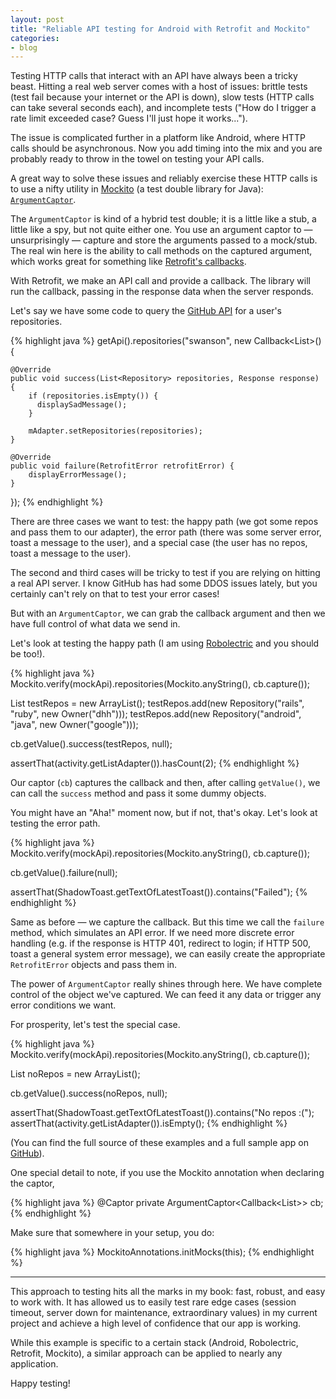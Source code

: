 ```yaml
---
layout: post
title: "Reliable API testing for Android with Retrofit and Mockito"
categories:
- blog
---
```


Testing HTTP calls that interact with an API have always been a tricky beast.
Hitting a real web server comes with a host of issues: brittle tests (test
fail because your internet or the API is down), slow tests (HTTP calls can
take several seconds each), and incomplete tests ("How do I trigger a rate
limit exceeded case? Guess I'll just hope it works...").

The issue is complicated further in a platform like Android, where HTTP calls
should be asynchronous. Now you add timing into the mix and you are probably
ready to throw in the towel on testing your API calls.

A great way to solve these issues and reliably exercise these HTTP calls is
to use a nifty utility in [Mockito][m] (a test double library for Java): 
[`ArgumentCaptor`][ac].

The `ArgumentCaptor` is kind of a hybrid test double; it is a little like a stub,
a little like a spy, but not quite either one. You use an argument captor to &mdash;
unsurprisingly &mdash; capture and store the arguments passed to a mock/stub.
The real win here is the ability to call methods on the captured argument, which
works great for something like [Retrofit's callbacks][rf].

With Retrofit, we make an API call and provide a callback. The library will
run the callback, passing in the response data when the server responds.

Let's say we have some code to query the [GitHub API][gha] for a user's repositories.

{% highlight java %}
getApi().repositories("swanson", new Callback<List<Repository>>() {

    @Override
    public void success(List<Repository> repositories, Response response) {
        if (repositories.isEmpty()) {
          displaySadMessage();
        }
            
        mAdapter.setRepositories(repositories);
    }

    @Override
    public void failure(RetrofitError retrofitError) {
        displayErrorMessage();
    }
});
{% endhighlight %}

There are three cases we want to test: the happy path (we got some repos and
pass them to our adapter), the error path (there was some server error, toast
a message to the user), and a special case (the user has no repos, toast a 
message to the user).

The second and third cases will be tricky to test if you are relying on hitting
a real API server. I know GitHub has had some DDOS issues lately, but you certainly
can't rely on that to test your error cases!

But with an `ArgumentCaptor`, we can grab the callback argument and then we have
full control of what data we send in.

Let's look at testing the happy path (I am using [Robolectric][r] and you should
be too!).

{% highlight java %}
Mockito.verify(mockApi).repositories(Mockito.anyString(), cb.capture());
        
List<Repository> testRepos = new ArrayList<Repository>();
testRepos.add(new Repository("rails", "ruby", new Owner("dhh")));
testRepos.add(new Repository("android", "java", new Owner("google")));

cb.getValue().success(testRepos, null);

assertThat(activity.getListAdapter()).hasCount(2);
{% endhighlight %}

Our captor (`cb`) captures the callback and then, after calling `getValue()`, we
can call the `success` method and pass it some dummy objects.

You might have an "Aha!" moment now, but if not, that's okay. Let's look at
testing the error path.

{% highlight java %}
Mockito.verify(mockApi).repositories(Mockito.anyString(), cb.capture());
            
cb.getValue().failure(null);

assertThat(ShadowToast.getTextOfLatestToast()).contains("Failed");
{% endhighlight %}

Same as before &mdash; we capture the callback. But this time we call the 
`failure` method, which simulates an API error. If we need more discrete error
handling (e.g. if the response is HTTP 401, redirect to login; if HTTP 500, 
toast a general system error message), we can easily create the appropriate
`RetrofitError` objects and pass them in.

The power of `ArgumentCaptor` really shines through here. We have complete
control of the object we've captured. We can feed it any data or trigger any 
error conditions we want.

For prosperity, let's test the special case.

{% highlight java %}
Mockito.verify(mockApi).repositories(Mockito.anyString(), cb.capture());
            
List<Repository> noRepos = new ArrayList<Repository>();

cb.getValue().success(noRepos, null);

assertThat(ShadowToast.getTextOfLatestToast()).contains("No repos :(");
assertThat(activity.getListAdapter()).isEmpty();
{% endhighlight %}

(You can find the full source of these examples and a full sample app on 
[GitHub][gh]).

One special detail to note, if you use the Mockito annotation when declaring
the captor,

{% highlight java %}
@Captor
private ArgumentCaptor<Callback<List<Repository>>> cb;
{% endhighlight %}

Make sure that somewhere in your setup, you do:

{% highlight java %}
MockitoAnnotations.initMocks(this);
{% endhighlight %}

---

This approach to testing hits all the marks in my book: fast, robust, and easy
to work with. It has allowed us to easily test rare edge cases (session timeout,
server down for maintenance, extraordinary values) in my current project and
achieve a high level of confidence that our app is working.

While this example is specific to a certain stack (Android, Robolectric,
Retrofit, Mockito), a similar approach can be applied to nearly any application.

Happy testing!

[m]: https://code.google.com/p/mockito/
[gha]: http://developer.github.com/v3/repos/#list-user-repositories
[ac]: http://docs.mockito.googlecode.com/hg/org/mockito/ArgumentCaptor.html
[rf]: http://square.github.io/retrofit/
[r]: http://robolectric.org/
[gh]: https://github.com/swanson/retrofit-demo/blob/master/Octodroid/test/com/swanson/octodroid/test/MainActivityTest.java


